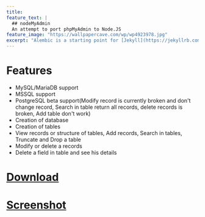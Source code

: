 ```yaml
---
title: 
feature_text: |
  ## nodeMyAdmin
  An attempt to port phpMyAdmin to Node.JS 
feature_image: "https://wallpapercave.com/wp/wp4923978.jpg"
excerpt: "Alembic is a starting point for [Jekyll](https://jekyllrb.com/) projects. Rather than starting from scratch, this boilerplate is designed to get the ball rolling immediately. Install it, configure it, tweak it, push it."
---
```


# Features

- MySQL/MariaDB support
- MSSQL support
- PostgreSQL beta support(Modify record is currently broken and don't change record, Search in table return all records, delete records is broken, Add table don't work)
- Creation of database
- Creation of tables
- View records or structure of tables, Add records, Search in tables, Truncate and Drop a table
- Modify or delete a records
- Delete a field in table and see his details

# [Download](download)

# [Screenshot](screenshot)

